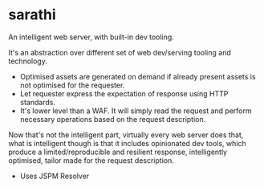 # sarathi
An intelligent web server, with built-in dev tooling.

It's an abstraction over different set of web dev/serving tooling and technology.


- Optimised assets are generated on demand if already present assets is not optimised for the requester.
- Let requester express the expectation of response using HTTP standards.
- It's lower level than a WAF. It will simply read the request and perform necessary operations based on the request description.

Now that's not the intelligent part, virtually every web server does that, what is intelligent though is that it includes opinionated dev tools, which produce a limited/reproducible and resilient response, intelligently optimised, tailor made for the request description.

- Uses JSPM Resolver
